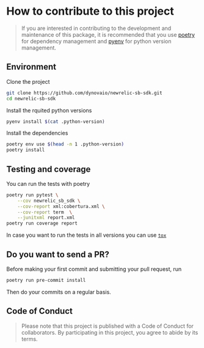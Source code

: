 # How to contribute to this project

> If you are interested in contributing to the development and maintenance of
> this package, it is recommended that you use [poetry](https://poetry.eustace.io)
> for dependency management and [pyenv](https://github.com/pyenv/pyenv) for
> python version management.

## Environment

Clone the project

```bash
git clone https://github.com/dynovaio/newrelic-sb-sdk.git
cd newrelic-sb-sdk
```

Install the rquited python versions

```bash
pyenv install $(cat .python-version)
```

Install the dependencies

```bash
poetry env use $(head -n 1 .python-version)
poetry install
```

## Testing and coverage

You can run the tests with poetry

```bash
poetry run pytest \
    --cov newrelic_sb_sdk \
    --cov-report xml:cobertura.xml \
    --cov-report term  \
    --junitxml report.xml
poetry run coverage report
```

In case you want to run the tests in all versions you can use [`tox`](https://tox.readthedocs.io/en/latest/)

## Do you want to send a PR?

Before making your first commit and submitting your pull request, run

```bash
poetry run pre-commit install
```

Then do your commits on a regular basis.

## Code of Conduct

> Please note that this project is published with a Code of Conduct for
> collaborators. By participating in this project, you agree to abide by its
> terms.
